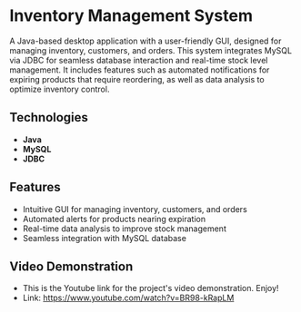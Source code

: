 # Inventory Management System

A Java-based desktop application with a user-friendly GUI, designed for managing inventory, customers, and orders. This system integrates MySQL via JDBC for seamless database interaction and real-time stock level management. It includes features such as automated notifications for expiring products that require reordering, as well as data analysis to optimize inventory control.

## Technologies
- **Java**
- **MySQL**
- **JDBC**

## Features
- Intuitive GUI for managing inventory, customers, and orders
- Automated alerts for products nearing expiration
- Real-time data analysis to improve stock management
- Seamless integration with MySQL database

## Video Demonstration
- This is the Youtube link for the project's video demonstration. Enjoy!
- Link: https://www.youtube.com/watch?v=BR98-kRapLM
